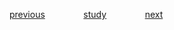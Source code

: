 
<a href="https://github.com/raphaelkaique1/study/blob/main/6-desenvolvimento_desktop/6.6-seguranca_em_aplicacoes_desktop/praticas_de_seguranca.md">previous</a>⠀⠀⠀⠀⠀⠀<a href="https://github.com/raphaelkaique1/study#seguranca_em_aplicacoes_desktop">study</a>⠀⠀⠀⠀⠀⠀<a href="https://github.com/raphaelkaique1/study/blob/main/6-desenvolvimento_desktop/6.6-seguranca_em_aplicacoes_desktop/autenticacao_e_autorizacao_em_aplicacoes_desktop.md">next</a>